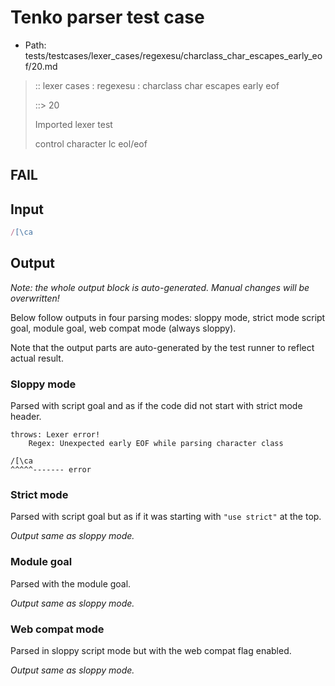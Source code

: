 # Tenko parser test case

- Path: tests/testcases/lexer_cases/regexesu/charclass_char_escapes_early_eof/20.md

> :: lexer cases : regexesu : charclass char escapes early eof
>
> ::> 20
>
> Imported lexer test
>
> control character lc eol/eof

## FAIL

## Input

`````js
/[\ca
`````

## Output

_Note: the whole output block is auto-generated. Manual changes will be overwritten!_

Below follow outputs in four parsing modes: sloppy mode, strict mode script goal, module goal, web compat mode (always sloppy).

Note that the output parts are auto-generated by the test runner to reflect actual result.

### Sloppy mode

Parsed with script goal and as if the code did not start with strict mode header.

`````
throws: Lexer error!
    Regex: Unexpected early EOF while parsing character class

/[\ca
^^^^^------- error
`````

### Strict mode

Parsed with script goal but as if it was starting with `"use strict"` at the top.

_Output same as sloppy mode._

### Module goal

Parsed with the module goal.

_Output same as sloppy mode._

### Web compat mode

Parsed in sloppy script mode but with the web compat flag enabled.

_Output same as sloppy mode._
